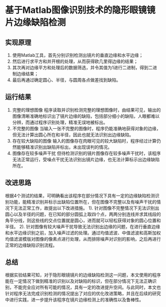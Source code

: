 # 基于Matlab图像识别技术的隐形眼镜镜片边缘缺陷检测


## 实现原理
1. 使用Matlab工具，首先分别识别检测出镜片的垂直边缘和水平边缘；
2. 然后进行求平方和并开根的处理，从而获得欧几里得边缘的结果；
3. 其次再对边缘平方和处理后的数据筛选，并令其值为1进行二进制，得到二进制边缘结果；
4. 最后再通过确定圆心、半径，与圆周各点做差找到缺陷。


## 运行结果
1. 完整的理想图像
  程序读取并识别检测完整的理想图像时，由结果可见，输出的图像清晰准确地标识出了镜片边缘的缺陷，包括部分细小的缺陷，人眼都难以分辨，而通过程序识别处理，精准无误地被标出。
2. 不完整的图像
  当输入一张不完整的图像时，程序仍能准确地获得对象的边缘，但无法计算出圆心所在和半径，因此也就无法识别出边缘缺陷。
3. 存在较大缺陷的图像
  输入的图像存在肉眼可见的较大缺陷时，程序经过计算仍然能够精准识别出缺陷并标出，未出现误判的情况。
4. 图像存在较多噪声干扰
  但待检测识别的镜片图像存在较多噪声干扰时，该程序无法正常运行，受噪点干扰无法识别出镜片边缘，也无法计算标示出边缘缺陷所在。


## 改进思路
根据4个测试的结果，可明确看出该程序在部分情况下具有一定的边缘缺陷检测识别功能，能精准识别并标示出缺陷位置所在，但在图像不完整以及有噪声干扰的情况下无法正常工作，故提出以下改进措施。
  1). 针对图像不完整情况下无法识别出圆心以及半径的问题，在已知的部分圆弧上取四个点，两两分别连线并求其线段的角平分线，则这些线的交点位置就是圆心，进而就可以轻松获得对象的圆心位置和半径。
  2). 针对图像有较大噪声干扰导致无法识别出边缘的问题，在进行垂直边缘和水平边缘识别之前，加入噪声过滤的处理。通过均值滤波、中值滤波和高斯加权均值滤波模版对图像的像素点进行处理，从而排除噪声对识别的影响，之后再进行正常的边缘缺陷识别流程。


## 总结
根据实验结果可知，对于隐形眼镜镜片的边缘缺陷检测这一问题，本文使用的程序能在一定情况下做到精准的识别以及对缺陷的标识，但在部分情况下无法正确识别，不能完全应对所有可能的情况，具有一定的改进提升空间。与此同时，本文也针对程序无法完成识别检测的情况提出了对应的优化改进策略，并且在后续的研究中进行实践，进一步提升该程序在镜片边缘检测上的准确性以及鲁棒性。
